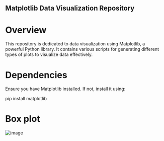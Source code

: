 ## Matplotlib Data Visualization Repository

# Overview

This repository is dedicated to data visualization using Matplotlib, a powerful Python library. It contains various scripts for generating different types of plots to visualize data effectively.

# Dependencies
Ensure you have Matplotlib installed. If not, install it using:


pip install matplotlib

# Box plot
![image](https://github.com/HellyModiKalpesh/matplotlib/assets/105526680/b0ac3500-b4a4-45d1-ac23-26f8e451f0ea)


